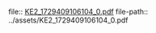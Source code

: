 file:: [KE2_1729409106104_0.pdf](../assets/KE2_1729409106104_0.pdf)
file-path:: ../assets/KE2_1729409106104_0.pdf
